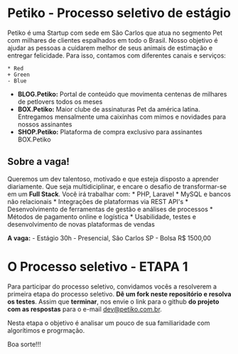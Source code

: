 # Petiko - Processo seletivo de estágio

Petiko é uma Startup com sede em São Carlos que atua no segmento Pet com milhares de clientes espalhados em todo o Brasil. Nosso objetivo é ajudar as pessoas a cuidarem melhor de seus animais de estimação e entregar felicidade. Para isso, contamos com diferentes canais e serviços:

    * Red
    + Green
    - Blue

* **BLOG.Petiko:** Portal de conteúdo que movimenta centenas de milhares de petlovers todos os meses
* **BOX.Petiko:** Maior clube de assinaturas Pet da américa latina. Entregamos mensalmente uma caixinhas com mimos e novidades para nossos assinantes
* **SHOP.Petiko:** Plataforma de compra exclusivo para assinantes BOX.Petiko

## Sobre a vaga!

Queremos um dev talentoso, motivado e que esteja disposto a aprender diariamente. Que seja multidiciplinar, e encare o desafio de transformar-se em um **Full Stack**.
Você irá trabalhar com:
	* PHP, Laravel
	* MySQL e bancos não relacionais
	* Integrações de plataformas via REST API's
	* Desenvolvimento de ferramentas de gestão e análises de processos
	* Métodos de pagamento online e logística
	* Usabilidade, testes e desenvolvimento de novas plataformas de vendas

**A vaga:**
	- Estágio 30h
	- Presencial, Sâo Carlos SP
	- Bolsa R$ 1500,00

# O Processo seletivo - ETAPA 1
Para participar do processo seletivo, convidamos vocês a resolverem a primeira etapa do processo seletivo.
**Dê um fork neste repositório e resolva os testes**. Assim que **terminar**, nos envie o link para o github **do projeto com as respostas** para o e-mail dev@petiko.com.br.

Nesta etapa o objetivo é analisar um pouco de sua familiaridade com algorítimos e progrmação.

Boa sorte!!!